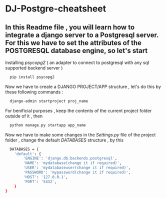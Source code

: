 # DJ-Postgre-cheatsheet
## In this Readme file , you will learn how to integrate a django server to a Postgresql server. For this we have to set the attributes of the POSTGRESQL database engine, so let's start

Installing *psycopg2* ( an adapter to connect to postgresql with any sql supported backend server )
```bash
  pip install psycopg2
```
Now we have to create a DJANGO PROJECT/APP structure , let's do this by these following commands :
```bash
  django-admin startproject proj_name
```
For benificial purposes , keep the contents of the current project folder outside of it , then
```bash
  python manage.py startapp app_name
```
Now we have to make some changes in the *Settings.py* file of the project folder , change the default *DATABASES* structure , by this
```bash
  DATABASES = {
    'default': {
        'ENGINE': 'django.db.backends.postgresql',
        'NAME': 'mydatabase(change it if required)',
        'USER': 'mydatabaseuser(change it if required)',
        'PASSWORD': 'mypassword(change it if required)',
        'HOST': '127.0.0.1',
        'PORT': '5432',
    }
}
```
